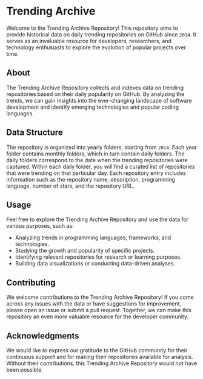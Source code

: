 Trending Archive
================

Welcome to the Trending Archive Repository! This repository aims to provide historical data on daily trending repositories on GitHub since ``` 2014 ```. It serves as an invaluable resource for developers, researchers, and technology enthusiasts to explore the evolution of popular projects over time.

## About

The Trending Archive Repository collects and indexes data on trending repositories based on their daily popularity on GitHub. By analyzing the trends, we can gain insights into the ever-changing landscape of software development and identify emerging technologies and popular coding languages.

## Data Structure

The repository is organized into yearly folders, starting from ``` 2014 ```. Each year folder contains monthly folders, which in turn contain daily folders. The daily folders correspond to the date when the trending repositories were captured. Within each daily folder, you will find a curated list of repositories that were trending on that particular day. Each repository entry includes information such as the repository name, description, programming language, number of stars, and the repository URL.

## Usage

Feel free to explore the Trending Archive Repository and use the data for various purposes, such as:

- Analyzing trends in programming languages, frameworks, and technologies.
- Studying the growth and popularity of specific projects.
- Identifying relevant repositories for research or learning purposes.
- Building data visualizations or conducting data-driven analyses.

## Contributing

We welcome contributions to the Trending Archive Repository! If you come across any issues with the data or have suggestions for improvement, please open an issue or submit a pull request. Together, we can make this repository an even more valuable resource for the developer community.

## Acknowledgments

We would like to express our gratitude to the GitHub community for their continuous support and for making their repositories available for analysis. Without their contributions, this Trending Archive Repository would not have been possible.
